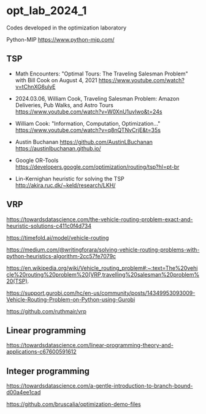 # opt_lab_2024_1
Codes developed in the optimization laboratory

Python-MIP
https://www.python-mip.com/

## TSP

- Math Encounters: "Optimal Tours: The Traveling Salesman Problem" with Bill Cook on August 4, 2021
https://www.youtube.com/watch?v=tChnXG6ulyE

- 2024.03.06, William Cook, Traveling Salesman Problem: Amazon Deliveries, Pub Walks, and Astro Tours
https://www.youtube.com/watch?v=W0XnU1uvIwo&t=24s

- William Cook: "Information, Computation, Optimization..."
https://www.youtube.com/watch?v=q8nQTNvCrjE&t=35s

- Austin Buchanan
https://github.com/AustinLBuchanan
https://austinlbuchanan.github.io/

- Google OR-Tools
https://developers.google.com/optimization/routing/tsp?hl=pt-br

- Lin-Kernighan heuristic for solving the TSP
http://akira.ruc.dk/~keld/research/LKH/

## VRP

https://towardsdatascience.com/the-vehicle-routing-problem-exact-and-heuristic-solutions-c411c0f4d734

https://timefold.ai/model/vehicle-routing

https://medium.com/@writingforara/solving-vehicle-routing-problems-with-python-heuristics-algorithm-2cc57fe7079c

https://en.wikipedia.org/wiki/Vehicle_routing_problem#:~:text=The%20vehicle%20routing%20problem%20(VRP,travelling%20salesman%20problem%20(TSP).

https://support.gurobi.com/hc/en-us/community/posts/14349953093009-Vehicle-Routing-Problem-on-Python-using-Gurobi

https://github.com/ruthmair/vrp



## Linear programming

https://towardsdatascience.com/linear-programming-theory-and-applications-c67600591612

## Integer programming

https://towardsdatascience.com/a-gentle-introduction-to-branch-bound-d00a4ee1cad

https://github.com/bruscalia/optimization-demo-files
